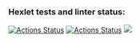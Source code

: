### Hexlet tests and linter status:
[![Actions Status](https://github.com/ZKibanov/frontend-project-lvl1/workflows/hexlet-check/badge.svg)](https://github.com/ZKibanov/frontend-project-lvl1/actions)
[![Actions Status](https://github.com/ZKibanov/frontend-project-lvl1/workflows/linting/badge.svg)](https://github.com/ZKibanov/frontend-project-lvl1/actions)
<a href="https://codeclimate.com/github/codeclimate/codeclimate/maintainability"><img src="https://api.codeclimate.com/v1/badges/a99a88d28ad37a79dbf6/maintainability" /></a>